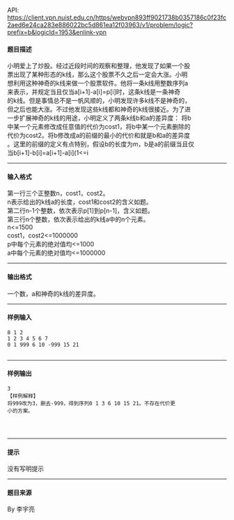 API: https://client.vpn.nuist.edu.cn/https/webvpn893ff9021738b0357186c0f23fc2aed6e24ca283e886022bc5d861ea12f03963/v1/problem/logic?prefix=b&logicId=1953&enlink-vpn

#### 题目描述

小明爱上了炒股。经过近段时间的观察和整理，他发现了如果一个股  
票出现了某种形态的k线，那么这个股票不久之后一定会大涨。小明  
想利用这种神奇的k线来做一个股票软件。他将一条k线用整数序列a  
来表示，并规定当且仅当a\[i+1\]-a\[i\]=p\[i\]时，这条k线是一条神奇  
的k线。但是事情总不是一帆风顺的，小明发现许多k线不是神奇的，  
但之后也能大涨。不过他发现这些k线都和神奇的k线很接近。为了进  
一步扩展神奇的k线的用途，小明定义了两条k线b和a的差异度： 将b  
中某一个元素修改成任意值的代价为cost1，将b中某一个元素删除的  
代价为cost2。将b修改成a的前缀的最小的代价和就是b和a的差异度  
。这里的前缀的定义有点特别，假设b的长度为m，b是a的前缀当且仅  
当b\[i+1\]-b\[i\]=a\[i+1\]-a\[i\](1<=i

---

#### 输入格式

第一行三个正整数n，cost1，cost2。  
n表示给出的k线a的长度，cost1和cost2的含义如题。  
第二行n-1个整数，依次表示p\[1\]到p\[n-1\]，含义如题。  
第三行n个整数，依次表示给出的k线a中的n个元素。  
n<=1500  
cost1，cost2<=1000000  
p中每个元素的绝对值均<=1000  
a中每个元素的绝对值均<=1000000

---

#### 输出格式

一个数，a和神奇的k线的差异度。

---

#### 样例输入
```
8 1 2
1 2 3 4 5 6 7
0 1 999 6 10 -999 15 21


```

---

#### 样例输出
```
3
【样例解释】
将999改为3，删去-999，得到序列0 1 3 6 10 15 21。不存在代价更
小的方案。




```

---

#### 提示

没有写明提示

---

#### 题目来源

By 李宇亮